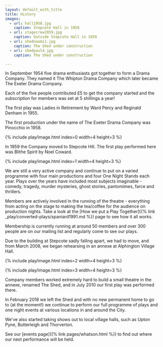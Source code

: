 ```yaml
--- 
layout: default_with_title
title: History
images:
  - url: hall1958.jpg
    caption: Stepcote Hall in 1958
  - url: stagecrew1959.jpg
    caption: Outside Stepcote Hall in 1959
  - url: shednaomi1.jpg
    caption: The Shed under construction
  - url: shedpaul4.jpg
    caption: The Shed under construction

---
```


In September 1954 five drama enthusiasts got together to form a Drama Company. They named it The Whipton Drama Company which later became The Exeter Drama Company.
    
Each of the five people contributed £5 to get the company
started and the subscription for members was set at 5 shillings a year!

The first play was Ladies in Retirement by Ward Percy and Reginald Denham in 1955.

The first production under the name of The Exeter Drama Company was Pinocchio in 1958.


{% include play/image.html index=0 width=4 height=3 %}

In 1959 the Company moved to Stepcote Hill. The first play performed here was Blithe Spirit by Noel Coward.

{% include play/image.html index=1 width=4 height=3 %}

We are still a very active company and continue to put on a varied programme with four main productions and four One Night Stands each year.
Plays over the years have included most subjects imaginable - comedy, tragedy, murder mysteries, ghost stories, pantomimes, farce and thrillers.
    
Members are actively involved in the running of the theatre - everything from acting on the stage to making the tea/coffee for the audience on production nights.
Take a look at the [How we put a Play Together]({% link _play/converted-plays/spaniard1991.md %}) page to see how it all works.

Membership is currently running at around 50 members and over 300 people are on our mailing list and regularly come to see our plays.

Due to the building at Stepcote sadly falling apart, we had to move, and from March 2008, we began rehearsing in an annexe at Alphington Village Hall.

{% include play/image.html index=2 width=4 height=3 %}

{% include play/image.html index=3 width=4 height=3 %}

Company members worked extremely hard to build a small theatre in the annexe, renamed The Shed, and in July 2010 our first play was performed there.

In February 2018 we left the Shed and with no new permanent home to go to (at the moment!) we continue to perform our full programme of plays and one night events at various locations in and around the City.

We've also started taking shows out to local village halls, such as Upton Pyne, Butterleigh and Thorverton.

See our [events page]({% link pages/whatson.html %}) to find out where our next performance will be held.
